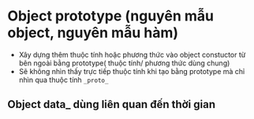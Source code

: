 
# Object prototype (nguyên mẫu object, nguyên mẫu hàm)
+ Xây dựng thêm thuộc tính hoặc phương thức vào object constuctor từ bên ngoài bằng prototype( thuộc tính/ phương thức dùng chung)
+ Sẽ không nhìn thấy trực tiếp thuộc tính khi tạo bằng prototype mà chỉ nhìn qua thuộc tính `_proto_`
## Object data_ dùng liên quan đến thời gian
